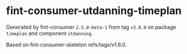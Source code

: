 # fint-consumer-utdanning-timeplan

Generated by fint-consumer `2.5.0-beta-1` from tag `v3.8.0` on package `timeplan` and component `utdanning`.

Based on fint-consumer-skeleton refs/tags/v1.6.0.
